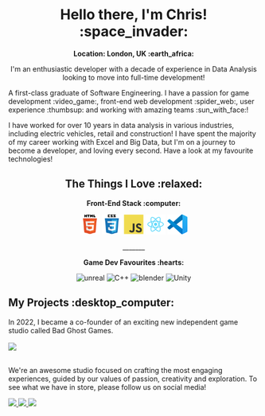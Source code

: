 <div>
  <h1 align="center">
    Hello there, I'm Chris! :space_invader:
  </h1>
  <p align="center"><b>Location: London, UK :earth_africa:</b></p>
  <p align="center">I'm an enthusiastic developer with a decade of experience in Data Analysis looking to move into full-time development!</p>
  <p>
    A first-class graduate of Software Engineering. I have a passion for game development :video_game:, front-end web development	:spider_web:, user experience :thumbsup: and working with amazing teams :sun_with_face:! 
  </p>
  <p>
    I have worked for over 10 years in data analysis in various industries, including electric vehicles, retail and construction! I have spent the majority of my career working with Excel and Big Data, but I'm on a journey to become a developer, and loving every second. Have a look at my favourite technologies!
  </p>
  <h2 align="center">
    The Things I Love :relaxed:
  </h2>
  <p align="center"><b>Front-End Stack :computer:</b></p>
  <p align="center">
  <img src="https://raw.githubusercontent.com/devicons/devicon/master/icons/html5/html5-original-wordmark.svg" alt="html5" width="40" height="40"/>
    <img src="https://raw.githubusercontent.com/devicons/devicon/master/icons/css3/css3-original-wordmark.svg" alt="css3" width="40" height="40"/>
    <img src="https://raw.githubusercontent.com/devicons/devicon/master/icons/javascript/javascript-original.svg" alt="javascript" width="40" height="40"/>
    <img src="https://raw.githubusercontent.com/github/explore/80688e429a7d4ef2fca1e82350fe8e3517d3494d/topics/react/react.png" alt="react" width="40" height="40"/>
    <img alt="Visual Studio Code" width="40px" src="https://raw.githubusercontent.com/github/explore/80688e429a7d4ef2fca1e82350fe8e3517d3494d/topics/visual-studio-code/visual-studio-code.png" />
  </p>
  <p align="center">_______</p>
  <p align="center"><b>Game Dev Favourites :hearts:</b></p>
  <p align="center">
    <img src="https://cdn2.unrealengine.com/ue-logo-stacked-unreal-engine-w-677x545-fac11de0943f.png" alt="unreal" width="50" height="40"/>
    <img src="https://i.redd.it/31b2ii8hchi31.jpg" alt="C++" width="40" height="40"/>
    <img src="https://download.blender.org/branding/community/blender_community_badge_orange.png" alt="blender" width="30" height="40"/>
    <img src="https://unity3d.com/profiles/unity3d/themes/unity/images/pages/branding_trademarks/unity-masterbrand-black.png" alt="Unity" width="120" height="40"/>
  </p>
  <h2>
    My Projects :desktop_computer:
  </h2>
  <p align="center">
    <p>
      In 2022, I became a co-founder of an exciting new independent game studio called Bad Ghost Games.</p>
    <img align="center" width="400" src="https://i.imgur.com/8NqblOp.png" />
    <br/><br/>
    <p>We're an awesome studio focused on crafting the most engaging experiences, guided by our values of passion, creativity and exploration. To see what we have in store, please follow us on social media!</p>
    <p>
    <a href="https://twitter.com/BadGhostGames"> 
      <img width="30" src="https://cdn-icons-png.flaticon.com/512/124/124021.png"/>
    </a>
    <a href="https://www.linkedin.com/company/badghostgames">
      <img width="30" src="https://uploads-ssl.webflow.com/5eb7c0ef074356fabaf8ece4/60951ee0477ad27b8754286c_LinkedIn.jpg"/>
    </a>
    <a href="https://www.facebook.com/gaming/BadGhostGames">
      <img width="30" src="https://icons-for-free.com/iconfiles/png/512/facebook+high+quality+media+social+social+media+square+icon-1320192615308993674.png"/>
    </a>
    </p>
  </p>
  <br />
</div>
